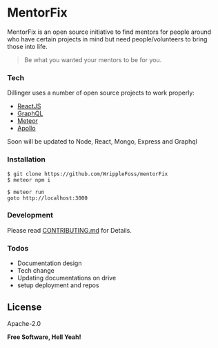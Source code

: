 # MentorFix
MentorFix is an open source initiative to find mentors for people around who have certain projects in mind but need people/volunteers to bring those into life.

> Be what you wanted your mentors to be for you. 

### Tech

Dillinger uses a number of open source projects to work properly:

* [ReactJS](https://reactjs.org/)
* [GraphQL](https://www.graphql.com/)
* [Meteor](https://www.meteor.com/)
* [Apollo](https://www.apollographql.com/)

Soon will be updated to Node, React, Mongo, Express and Graphql

### Installation
```
$ git clone https://github.com/WrippleFoss/mentorFix
$ meteor npm i
```
```
$ meteor run
goto http://localhost:3000
```

### Development
Please read [CONTRIBUTING.md](https://github.com/WrippleFoss/mentorFix/blob/master/contributing.md) for Details.

### Todos
* Documentation design
* Tech change
* Updating documentations on drive
* setup deployment and repos

License
----
Apache-2.0


**Free Software, Hell Yeah!**
